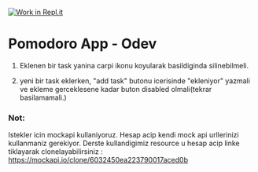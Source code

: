 [![Work in Repl.it](https://classroom.github.com/assets/work-in-replit-14baed9a392b3a25080506f3b7b6d57f295ec2978f6f33ec97e36a161684cbe9.svg)](https://classroom.github.com/online_ide?assignment_repo_id=4288988&assignment_repo_type=AssignmentRepo)
# Pomodoro App - Odev

1. Eklenen bir task yanina carpi ikonu koyularak basildiginda silinebilmeli.

2. yeni bir task eklerken, "add task" butonu icerisinde "ekleniyor" yazmali ve ekleme gerceklesene kadar buton disabled olmali(tekrar basilamamali.)

### Not:
Istekler icin mockapi kullaniyoruz. Hesap acip kendi mock api urllerinizi kullanmaniz gerekiyor. Derste kullandigimiz resource u hesap acip linke tiklayarak clonelayabilirsiniz : https://mockapi.io/clone/6032450ea223790017aced0b